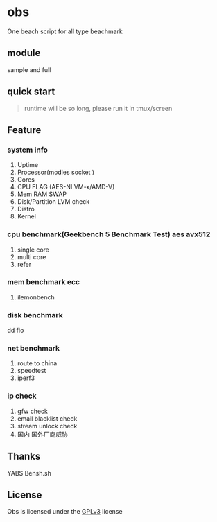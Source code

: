 # obs
One beach script for all type beachmark
## module
sample and full
## quick start
> runtime will be so long, please run it in tmux/screen
## Feature
### system info
1. Uptime
2. Processor(modles socket )
3. Cores
4. CPU FLAG (AES-NI VM-x/AMD-V)
5. Mem RAM SWAP
6. Disk/Partition LVM check       
7. Distro     
8. Kernel     
### cpu benchmark(Geekbench 5 Benchmark Test) aes avx512
1. single core
2. multi core
3. refer
### mem benchmark ecc
1. ilemonbench
### disk benchmark
dd fio
### net benchmark
1. route to china
2. speedtest
3. iperf3
### ip check
1. gfw check
2. email blacklist check
3. stream unlock check
4. 国内 国外厂商威胁
## Thanks
YABS 
Bensh.sh
## License
Obs is licensed under the [GPLv3](https://raw.githubusercontent.com/evilgaoshu/obs/main/LICENSE) license
